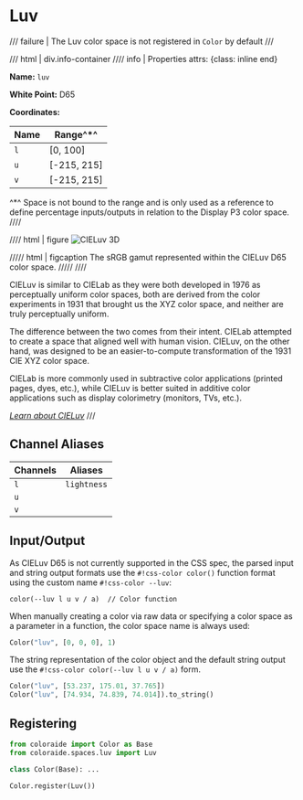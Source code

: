 # Luv

/// failure | The Luv color space is not registered in `Color` by default
///

/// html | div.info-container
//// info | Properties
    attrs: {class: inline end}

**Name:** `luv`

**White Point:** D65

**Coordinates:**

Name | Range^\*^
---- | ---------
`l`  | [0, 100]
`u`  | [-215, 215]
`v`  | [-215, 215]

^\*^ Space is not bound to the range and is only used as a reference to define percentage inputs/outputs in
relation to the Display P3 color space.
////

//// html | figure
![CIELuv 3D](../images/luv-3d.png)

///// html | figcaption
The sRGB gamut represented within the CIELuv D65 color space.
/////
////

CIELuv is similar to CIELab as they were both developed in 1976 as perceptually uniform color spaces, both are derived
from the color experiments in 1931 that brought us the XYZ color space, and neither are truly perceptually uniform.

The difference between the two comes from their intent. CIELab attempted to create a space that aligned well with
human vision. CIELuv, on the other hand, was designed to be an easier-to-compute transformation of the 1931 CIE XYZ
color space.

CIELab is more commonly used in subtractive color applications (printed pages, dyes, etc.), while CIELuv is better
suited in additive color applications such as display colorimetry (monitors, TVs, etc.).

_[Learn about CIELuv](https://en.wikipedia.org/wiki/CIELuv)_
///

## Channel Aliases

Channels | Aliases
-------- | -------
`l`      | `lightness`
`u`      |
`v`      |

## Input/Output

As CIELuv D65 is not currently supported in the CSS spec, the parsed input and string output formats use the
`#!css-color color()` function format using the custom name `#!css-color --luv`:

```css-color
color(--luv l u v / a)  // Color function
```

When manually creating a color via raw data or specifying a color space as a parameter in a function, the color
space name is always used:

```py
Color("luv", [0, 0, 0], 1)
```

The string representation of the color object and the default string output use the
`#!css-color color(--luv l u v / a)` form.

```py play
Color("luv", [53.237, 175.01, 37.765])
Color("luv", [74.934, 74.839, 74.014]).to_string()
```

## Registering

```py
from coloraide import Color as Base
from coloraide.spaces.luv import Luv

class Color(Base): ...

Color.register(Luv())
```
